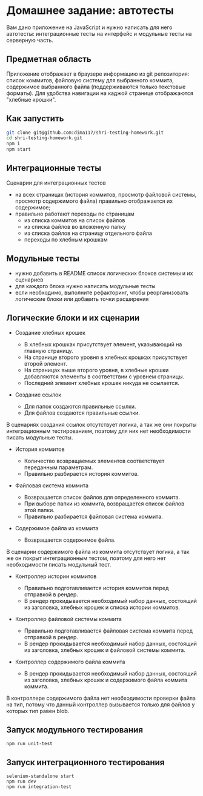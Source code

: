 # Домашнее задание: автотесты

Вам дано приложение на JavaScript и нужно написать для него автотесты: интеграционные тесты на интерфейс и модульные тесты на серверную часть.

## Предметная область

Приложение отображает в браузере информацию из git репозитория: список коммитов, файловую систему для выбранного коммита, содержимое выбранного файла (поддерживаются только текстовые форматы). Для удобства навигации на каджой странице отображаются "хлебные крошки".

## Как запустить

```sh
git clone git@github.com:dima117/shri-testing-homework.git
cd shri-testing-homework.git
npm i
npm start
```

## Интеграционные тесты

Сценарии для интеграционных тестов

- на всех страницах (история коммитов, просмотр файловой системы, просмотр содержимого файла) правильно отображается их содержимое;
- правильно работают переходы по страницам
  - из списка коммитов на список файлов
  - из списка файлов во вложенную папку
  - из списка файлов на страницу отдельного файла
  - переходы по хлебным крошкам

## Модульные тесты

- нужно добавить в README список логических блоков системы и их сценариев
- для каждого блока нужно написать модульные тесты
- если необходимо, выполните рефакторинг, чтобы реорганизовать логические блоки или добавить точки расширения

## Логические блоки и их сценарии

- Создание хлебных крошек
  - В хлебных крошках присутствует элемент, указывающий на главную страницу.
  - На странице второго уровня в хлебных крошках присутствует второй элемент.
  - На страницах выше второго уровня, в хлебные крошки добавляются элементы в соответствии с уровнем страницы.
  - Последний элемент хлебных крошек никуда не ссылается.

- Создание ссылок
  - Для папок создаются правильные ссылки.
  - Для файлов создаются правильные ссылки.

В сценариях создания ссылок отсутствует логика, а так же они покрыты интеграционным тестированием, поэтому для них нет необходимости писать модульные тесты.

- История коммитов
  - Количество возвращаемых элементов соответствует переданным параметрам.
  - Правильно разбирается история коммитов.

- Файловая система коммита
  - Возвращается список файлов для определенного коммита.
  - При выборе папки из коммита, возвращается список файлов этой папки.
  - Правильно разбирается файловая система коммита.

- Содержимое файла из коммита
  - Возвращается содержимое файла.

В сценарии содержимого файла из коммита отсутствует логика, а так же он покрыт интеграционным тестом, поэтому для него нет необходимости писать модульный тест.

- Контроллер истории коммитов
  - Правильно подготавливается история коммитов перед отправкой в рендер.
  - В рендер прокидывается необходимый набор данных, состоящий из заголовка, хлебных крошек и списка истории коммитов.

- Контроллер файловой системы коммита
  - Правильно подготавливается файловая система коммита перед отправкой в рендер.
  - В рендер прокидывается необходимый набор данных, состоящий из заголовка, хлебных крошек и файловой системы коммита.

- Контроллер содержимого файла коммита
  - В рендер прокидывается необходимый набор данных, состоящий из заголовка, хлебных крошек и содержимого файла коммита коммита.

В контроллере содержимого файла нет необходимости проверки файла на тип, потому что данный контроллер вызывается только для файлов у которых тип равен blob.

## Запуск модульного тестирования

```
npm run unit-test
```

## Запуск интеграционного тестирования

```
selenium-standalone start
npm run dev
npm run integration-test
```
